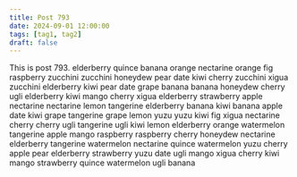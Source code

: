 ```yaml
---
title: Post 793
date: 2024-09-01 12:00:00
tags: [tag1, tag2]
draft: false
---
```

This is post 793.
elderberry
quince
banana
orange
nectarine
orange
fig
raspberry
zucchini
zucchini
honeydew
pear
date
kiwi
cherry
zucchini
xigua
zucchini
elderberry
kiwi
pear
date
grape
banana
banana
honeydew
cherry
ugli
elderberry
kiwi
mango
cherry
xigua
elderberry
strawberry
apple
nectarine
nectarine
lemon
tangerine
elderberry
banana
kiwi
banana
apple
date
kiwi
grape
tangerine
grape
lemon
yuzu
yuzu
kiwi
fig
xigua
nectarine
cherry
cherry
ugli
tangerine
ugli
kiwi
lemon
elderberry
orange
watermelon
tangerine
apple
mango
raspberry
raspberry
cherry
honeydew
nectarine
elderberry
tangerine
watermelon
nectarine
quince
watermelon
yuzu
cherry
apple
pear
elderberry
strawberry
yuzu
date
ugli
mango
xigua
cherry
kiwi
mango
strawberry
quince
watermelon
ugli
banana
